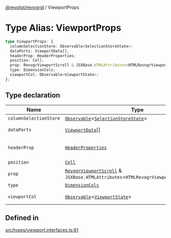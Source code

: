 [@revolist/revogrid](README.md) / ViewportProps

# Type Alias: ViewportProps

```ts
type ViewportProps: {
  columnSelectionStore: Observable<SelectionStoreState>;
  dataPorts: ViewportData[];
  headerProp: HeaderProperties;
  position: Cell;
  prop: RevogrViewportScroll & JSXBase.HTMLAttributes<HTMLRevogrViewportScrollElement>;
  type: DimensionCols;
  viewportCol: Observable<ViewportState>;
};
```

## Type declaration

| Name | Type | Description | Defined in |
| ------ | ------ | ------ | ------ |
| `columnSelectionStore` | [`Observable`](TypeAlias.Observable.md)\<[`SelectionStoreState`](TypeAlias.SelectionStoreState.md)\> | - | [src/types/viewport.interfaces.ts:78](https://github.com/revolist/revogrid/blob/20b33a0db6e2f2e1c06bc58b03fe68189a928a64/src/types/viewport.interfaces.ts#L78) |
| `dataPorts` | [`ViewportData`](TypeAlias.ViewportData.md)[] | viewport rows | [src/types/viewport.interfaces.ts:76](https://github.com/revolist/revogrid/blob/20b33a0db6e2f2e1c06bc58b03fe68189a928a64/src/types/viewport.interfaces.ts#L76) |
| `headerProp` | [`HeaderProperties`](TypeAlias.HeaderProperties.md) | header container props | [src/types/viewport.interfaces.ts:70](https://github.com/revolist/revogrid/blob/20b33a0db6e2f2e1c06bc58b03fe68189a928a64/src/types/viewport.interfaces.ts#L70) |
| `position` | [`Cell`](Interface.Cell.md) | - | [src/types/viewport.interfaces.ts:64](https://github.com/revolist/revogrid/blob/20b33a0db6e2f2e1c06bc58b03fe68189a928a64/src/types/viewport.interfaces.ts#L64) |
| `prop` | [`RevogrViewportScroll`](JSX.Interface.RevogrViewportScroll.md) & `JSXBase.HTMLAttributes`\<`HTMLRevogrViewportScrollElement`\> | - | [src/types/viewport.interfaces.ts:62](https://github.com/revolist/revogrid/blob/20b33a0db6e2f2e1c06bc58b03fe68189a928a64/src/types/viewport.interfaces.ts#L62) |
| `type` | [`DimensionCols`](TypeAlias.DimensionCols.md) | - | [src/types/viewport.interfaces.ts:65](https://github.com/revolist/revogrid/blob/20b33a0db6e2f2e1c06bc58b03fe68189a928a64/src/types/viewport.interfaces.ts#L65) |
| `viewportCol` | [`Observable`](TypeAlias.Observable.md)\<[`ViewportState`](Interface.ViewportState.md)\> | Cols dataset | [src/types/viewport.interfaces.ts:67](https://github.com/revolist/revogrid/blob/20b33a0db6e2f2e1c06bc58b03fe68189a928a64/src/types/viewport.interfaces.ts#L67) |

## Defined in

[src/types/viewport.interfaces.ts:61](https://github.com/revolist/revogrid/blob/20b33a0db6e2f2e1c06bc58b03fe68189a928a64/src/types/viewport.interfaces.ts#L61)
